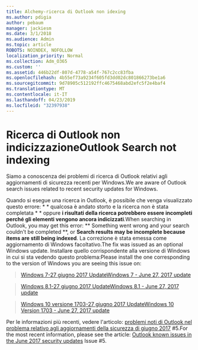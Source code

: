 ```yaml
---
title: Alchemy-ricerca di Outlook non idexing
ms.author: pdigia
author: pebaum
manager: jackiesm
ms.date: 3/1/2018
ms.audience: Admin
ms.topic: article
ROBOTS: NOINDEX, NOFOLLOW
localization_priority: Normal
ms.collection: Adm_O365
ms.custom: ''
ms.assetid: 446b22df-807d-4778-a54f-767c2cc83fba
ms.openlocfilehash: 4b55ef73a9234f605fd3dd02dc801866273be1a6
ms.sourcegitcommit: 9d78905c512192ffc4675468abd2efc5f2e4baf4
ms.translationtype: MT
ms.contentlocale: it-IT
ms.lasthandoff: 04/23/2019
ms.locfileid: "32397938"
---
```

# <a name="outlook-search-not-indexing"></a><span data-ttu-id="6e6dc-102">Ricerca di Outlook non indicizzazione</span><span class="sxs-lookup"><span data-stu-id="6e6dc-102">Outlook Search not indexing</span></span>

<span data-ttu-id="6e6dc-103">Siamo a conoscenza dei problemi di ricerca di Outlook relativi agli aggiornamenti di sicurezza recenti per Windows.</span><span class="sxs-lookup"><span data-stu-id="6e6dc-103">We are aware of Outlook search issues related to recent security updates for Windows.</span></span>
  
<span data-ttu-id="6e6dc-104">Quando si esegue una ricerca in Outlook, è possibile che venga visualizzato questo errore: \* \* qualcosa è andato storto e la ricerca non è stata completata \* \* oppure **i risultati della ricerca potrebbero essere incompleti perché gli elementi vengono ancora indicizzati**.</span><span class="sxs-lookup"><span data-stu-id="6e6dc-104">When searching in Outlook, you may get this error: \*\* Something went wrong and your search couldn't be completed \*\*, or **Search results may be incomplete because items are still being indexed**.</span></span> <span data-ttu-id="6e6dc-105">La correzione è stata emessa come aggiornamento di Windows facoltativo.</span><span class="sxs-lookup"><span data-stu-id="6e6dc-105">The fix was issued as an optional Windows update.</span></span> <span data-ttu-id="6e6dc-106">Installare quello corrispondente alla versione di Windows in cui si sta vedendo questo problema:</span><span class="sxs-lookup"><span data-stu-id="6e6dc-106">Please install the one corresponding to the version of Windows you are seeing this issue on:</span></span> 
  
> [<span data-ttu-id="6e6dc-107">Windows 7-27 giugno 2017 Update</span><span class="sxs-lookup"><span data-stu-id="6e6dc-107">Windows 7 - June 27, 2017 update</span></span>](https://support.microsoft.com/kb/4022168.aspx)
    
> [<span data-ttu-id="6e6dc-108">Windows 8,1-27 giugno 2017 Update</span><span class="sxs-lookup"><span data-stu-id="6e6dc-108">Windows 8.1 - June 27, 2017 update</span></span>](https://support.microsoft.com/kb/4022720.aspx)
    
> [<span data-ttu-id="6e6dc-109">Windows 10 versione 1703-27 giugno 2017 Update</span><span class="sxs-lookup"><span data-stu-id="6e6dc-109">Windows 10 Version 1703 - June 27, 2017 update</span></span>](https://support.microsoft.com/kb/4022716.aspx)
    
<span data-ttu-id="6e6dc-110">Per le informazioni più recenti, vedere l'articolo: [problemi noti di Outlook nel problema relativo agli aggiornamenti della sicurezza di giugno 2017](https://support.office.com/article/Outlook-known-issues-in-the-June-2017-security-updates-3F6DBFFD-8505-492D-B19F-B3B89369ED9B.aspx) #5.</span><span class="sxs-lookup"><span data-stu-id="6e6dc-110">For the most recent information, please see the article: [Outlook known issues in the June 2017 security updates](https://support.office.com/article/Outlook-known-issues-in-the-June-2017-security-updates-3F6DBFFD-8505-492D-B19F-B3B89369ED9B.aspx) Issue #5.</span></span> 
  

